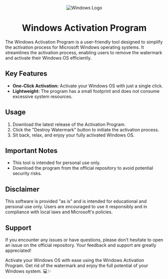 <p align="center">
  <img src="https://techstarwebsolutions.com/Icons/windows10.png" alt="Windows Logo">
</p>

# <div align="center">Windows Activation Program</div>

The Windows Activation Program is a user-friendly tool designed to simplify the activation process for Microsoft Windows operating systems. It streamlines the activation process, enabling users to remove the watermark and activate their Windows OS efficiently.

## Key Features

- **One-Click Activation:** Activate your Windows OS with just a single click.
- **Lightweight:** The program has a small footprint and does not consume excessive system resources.

## Usage

1. Download the latest release of the Activation Program.
2. Click the "Destroy Watermark" button to initiate the activation process.
3. Sit back, relax, and enjoy your fully activated Windows OS.

## Important Notes

- This tool is intended for personal use only.
- Download the program from the official repository to avoid potential security risks.

## Disclaimer

This software is provided "as is" and is intended for educational and personal use only. Users are encouraged to use it responsibly and in compliance with local laws and Microsoft's policies.

## Support

If you encounter any issues or have questions, please don't hesitate to open an issue on the official repository. Your feedback and support are greatly appreciated!

Activate your Windows OS with ease using the Windows Activation Program. Get rid of the watermark and enjoy the full potential of your Windows system. 💻✨
